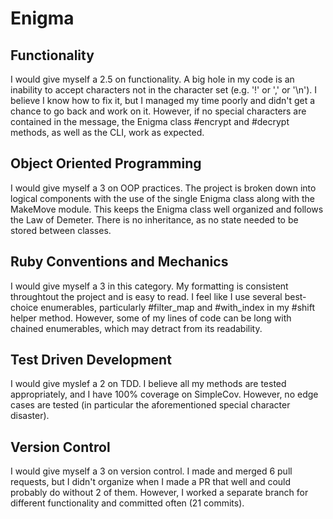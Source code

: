 # Enigma
## Functionality
I would give myself a 2.5 on functionality. A big hole in my code is an inability to accept characters not in the character set (e.g. '!' or ',' or '\n'). I believe I know how to fix it, but I managed my time poorly and didn't get a chance to go back and work on it. However, if no special characters are contained in the message, the Enigma class #encrypt and #decrypt methods, as well as the CLI, work as expected.

## Object Oriented Programming
I would give myself a 3 on OOP practices. The project is broken down into logical components with the use of the single Enigma class along with the MakeMove module. This keeps the Enigma class well organized and follows the Law of Demeter. There is no inheritance, as no state needed to be stored between classes.

## Ruby Conventions and Mechanics
I would give myself a 3 in this category. My formatting is consistent throughtout the project and is easy to read. I feel like I use several best-choice enumerables, particularly #filter_map and #with_index in my #shift helper method. However, some of my lines of code can be long with chained enumerables, which may detract from its readability.

## Test Driven Development
I would give myslef a 2 on TDD. I believe all my methods are tested appropriately, and I have 100% coverage on SimpleCov. However, no edge cases are tested (in particular the aforementioned special character disaster).

## Version Control
I would give myself a 3 on version control. I made and merged 6 pull requests, but I didn't organize when I made a PR that well and could probably do without 2 of them. However, I worked a separate branch for different functionality and committed often (21 commits).

